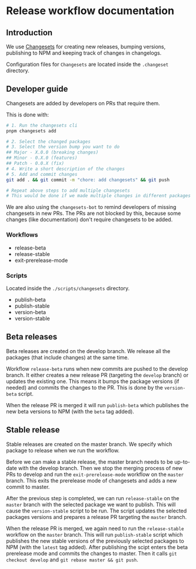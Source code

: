# Release workflow documentation

## Introduction

We use [Changesets](https://github.com/changesets/changesets) for creating new releases, bumping versions, publishing to NPM and keeping track of changes in changelogs.

Configuration files for `Changesets` are located inside the `.changeset` directory.

## Developer guide

Changesets are added by developers on PRs that require them.

This is done with:

```sh
# 1. Run the changesets cli
pnpm changesets add

# 2. Select the changed packages
# 3. Select the version bump you want to do
## Major - X.0.0 (breaking changes)
## Minor - 0.X.0 (features)
## Patch - 0.0.X (fix)
# 4. Write a short description of the changes
# 5. Add and commit changes
git add . && git commit -m "chore: add changesets" && git push

# Repeat above steps to add multiple changesets
# This would be done if we made multiple changes in different packages
```

We are also using the `changesets-bot` to remind developers of missing changesets in new PRs. The PRs are not blocked by this, because some changes (like documentation) don't require changesets to be added.

### Workflows

- release-beta
- release-stable
- exit-prerelease-mode

### Scripts

Located inside the `./scripts/changesets` directory.

- publish-beta
- publish-stable
- version-beta
- version-stable

## Beta releases

Beta releases are created on the develop branch. We release all the packages (that include changes) at the same time.

Workflow `release-beta` runs when new commits are pushed to the develop branch. It either creates a new release PR (targeting the `develop` branch) or updates the existing one. This means it bumps the package versions (if needed) and commits the changes to the PR. This is done by the `version-beta` script.

When the release PR is merged it will run `publish-beta` which publishes the new beta versions to NPM (with the `beta` tag added).

## Stable release

Stable releases are created on the master branch. We specify which package to release when we run the workflow.

Before we can make a stable release, the master branch needs to be up-to-date with the develop branch. Then we stop the merging process of new PRs to develop and run the `exit-prerelease-mode` workflow on the `master` branch. This exits the prerelease mode of changesets and adds a new commit to master.

After the previous step is completed, we can run `release-stable` on the `master` branch with the selected package we want to publish. This will cause the `version-stable` script to be run. The script updates the selected packages versions and prepares a release PR targeting the `master` branch.

When the release PR is merged, we again need to run the `release-stable` workflow on the `master` branch. This will run `publish-stable` script which publishes the new stable versions of the previously selected packages to NPM (with the `latest` tag added). After publishing the scipt enters the beta prerelease mode and commits the changes to master. Then it calls `git checkout develop` and `git rebase master && git push`.
